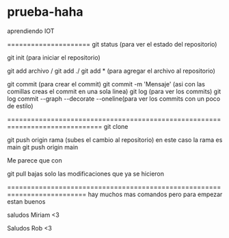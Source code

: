# prueba-haha
aprendiendo IOT

=====================
git status (para ver el estado del repositorio)

git init (para iniciar el repositorio)

git add archivo / git add ./ git add * (para agregar el archivo al repositorio)

git commit (para crear el commit)
git commit -m 'Mensaje' (asi con las comillas creas el commit en una sola linea)
git log (para ver los commits)
git log commit --graph --decorate --oneline(para ver los commits con un poco de estilo)

==============================================================================
git clone 

git push origin rama (subes el cambio al repositorio)
en este caso la rama es main
git push origin main 

Me parece que con 

git pull bajas solo las modificaciones que ya se hicieron

==========================================================================
hay muchos mas comandos pero para empezar estan buenos 

saludos Miriam <3

Saludos Rob <3
